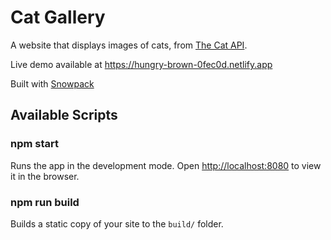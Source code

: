# Cat Gallery

A website that displays images of cats, from [The Cat API](https://thecatapi.com/).

Live demo available at <https://hungry-brown-0fec0d.netlify.app>

Built with [Snowpack](https://www.snowpack.dev/)

## Available Scripts

### npm start

Runs the app in the development mode.
Open <http://localhost:8080> to view it in the browser.

### npm run build

Builds a static copy of your site to the `build/` folder.
